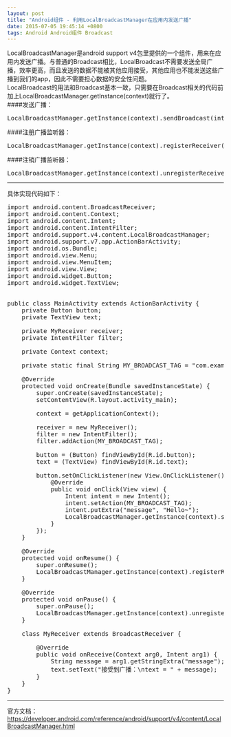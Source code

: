 ```yaml
---
layout: post
title: "Android组件 - 利用LocalBroadcastManager在应用内发送广播"
date: 2015-07-05 19:45:14 +0800
tags: Android Android组件 Broadcast
---
```


LocalBroadcastManager是android support v4包里提供的一个组件，用来在应用内发送广播。与普通的Broadcast相比，LocalBroadcast不需要发送全局广播，效率更高，而且发送的数据不能被其他应用接受，其他应用也不能发送这些广播到我们的app，因此不需要担心数据的安全性问题。  
LocalBroadcast的用法和Broadcast基本一致，只需要在Broadcast相关的代码前加上LocalBroadcastManager.getInstance(context)就行了。  
####发送广播：  
<pre class="mcode">
LocalBroadcastManager.getInstance(context).sendBroadcast(intent);  
</pre>
####注册广播监听器：  
<pre class="mcode">
LocalBroadcastManager.getInstance(context).registerReceiver(receiver, filter);
</pre>
####注销广播监听器：
<pre class="mcode">
LocalBroadcastManager.getInstance(context).unregisterReceiver(receiver);
</pre>
***
具体实现代码如下：  
<pre class="mcode">
import android.content.BroadcastReceiver;
import android.content.Context;
import android.content.Intent;
import android.content.IntentFilter;
import android.support.v4.content.LocalBroadcastManager;
import android.support.v7.app.ActionBarActivity;
import android.os.Bundle;
import android.view.Menu;
import android.view.MenuItem;
import android.view.View;
import android.widget.Button;
import android.widget.TextView;


public class MainActivity extends ActionBarActivity {
    private Button button;
    private TextView text;

    private MyReceiver receiver;
    private IntentFilter filter;

    private Context context;

    private static final String MY_BROADCAST_TAG = "com.example.localbroadcasttest";

    @Override
    protected void onCreate(Bundle savedInstanceState) {
        super.onCreate(savedInstanceState);
        setContentView(R.layout.activity_main);

        context = getApplicationContext();

        receiver = new MyReceiver();
        filter = new IntentFilter();
        filter.addAction(MY_BROADCAST_TAG);

        button = (Button) findViewById(R.id.button);
        text = (TextView) findViewById(R.id.text);

        button.setOnClickListener(new View.OnClickListener() {
            @Override
            public void onClick(View view) {
                Intent intent = new Intent();
                intent.setAction(MY_BROADCAST_TAG);
                intent.putExtra("message", "Hello~");
                LocalBroadcastManager.getInstance(context).sendBroadcast(intent);
            }
        });
    }

    @Override
    protected void onResume() {
        super.onResume();
        LocalBroadcastManager.getInstance(context).registerReceiver(receiver, filter);
    }

    @Override
    protected void onPause() {
        super.onPause();
        LocalBroadcastManager.getInstance(context).unregisterReceiver(receiver);
    }

    class MyReceiver extends BroadcastReceiver {

        @Override
        public void onReceive(Context arg0, Intent arg1) {
            String message = arg1.getStringExtra("message");
            text.setText("接受到广播：\ntext = " + message);
        }
    }
}
</pre>
***
官方文档：  
<https://developer.android.com/reference/android/support/v4/content/LocalBroadcastManager.html>
